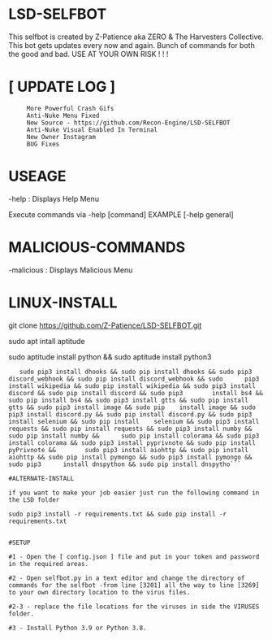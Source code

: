 # LSD-SELFBOT
This selfbot is created by Z-Patience aka ZERO &amp; The Harvesters Collective. This bot gets updates every now and again. Bunch of commands for both the good and bad. USE AT YOUR OWN RISK ! ! ! 




# [ UPDATE LOG ]
         More Powerful Crash Gifs
         Anti-Nuke Menu Fixed
         New Source - https://github.com/Recon-Engine/LSD-SELFBOT
         Anti-Nuke Visual Enabled In Terminal
         New Owner Instagram
         BUG Fixes




# USEAGE

-help : Displays Help Menu

Execute commands via -help [command]
EXAMPLE [-help general]



# MALICIOUS-COMMANDS

-malicious : Displays Malicious Menu



# LINUX-INSTALL

git clone https://github.com/Z-Patience/LSD-SELFBOT.git

sudo apt intall aptitude

sudo aptitude install python && sudo aptitude install python3
```
   sudo pip3 install dhooks && sudo pip install dhooks && sudo pip3 discord_webhook && sudo pip install discord_webhook && sudo      pip3 install wikipedia && sudo pip install wikipedia && sudo pip3 install discord && sudo pip install discord && sudo pip3        install bs4 && sudo pip install bs4 && sudo pip3 install gtts && sudo pip install gtts && sudo pip3 install image && sudo pip    install image && sudo pip3 install discord.py && sudo pip install discord.py && sudo pip3 install selenium && sudo pip install    selenium && sudo pip3 install requests && sudo pip install requests && sudo pip3 install numby && sudo pip install numby &&      sudo pip install colorama && sudo pip3 install colorama && sudo pip3 install pyprivnote && sudo pip install pyPrivnote &&        sudo pip3 install aiohttp && sudo pip install aiohttp && sudo pip install pymongo && sudo pip3 install pymongo && sudo pip3      install dnspython && sudo pip install dnspytho```

#ALTERNATE-INSTALL

if you want to make your job easier just run the following command in the LSD folder

sudo pip3 install -r requirements.txt && sudo pip install -r requirements.txt


#SETUP

#1 - Open the [ config.json ] file and put in your token and password in the required areas.

#2 - Open selfbot.py in a text editor and change the directory of commands for the selfbot -from line [3201] all the way to line [3269] to your own directory location to the virus files.

#2-3 - replace the file locations for the viruses in side the VIRUSES folder.

#3 - Install Python 3.9 or Python 3.8.
